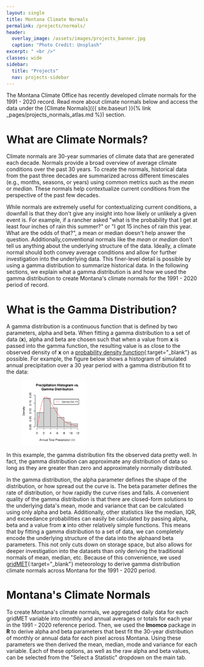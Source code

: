```yaml
---
layout: single
title: Montana Climate Normals
permalink: /projects/normals/
header:
  overlay_image: /assets/images/projects_banner.jpg
  caption: "Photo Credit: Unsplash"
excerpt: " <br />"
classes: wide
sidebar:
  title: "Projects"
  nav: projects-sidebar
---
```


The Montana Climate Office has recently developed climate normals for the 1991 - 2020 record. Read more about climate normals below and access the data under the [Climate Normals]({{ site.baseurl }}{% link _pages/projects_normals_atlas.md %}) section.

# What are Climate Normals?
Climate normals are 30-year summaries of climate data that are generated each decade. Normals provide a broad overview of average climate conditions over the past 30 years. To create the normals, historical data from the past three decades are summarized across different timescales (e.g., months, seasons, or years) using common metrics such as the *mean* or *median*. These normals help contextualize current conditions from the perspective of the past few decades.

While normals are extremely useful for contextualizing current conditions, a downfall is that they don't give any insight into how likely or unlikely a given event is. For example, if a rancher asked "what is the probability that I get at least four inches of rain this summer?" or "I got 15 inches of rain this year. What are the odds of that?", a mean or median doesn't help answer the question. Additionally,conventional normals like the *mean* or *median* don't tell us anything about the underlying structure of the data. Ideally, a climate normal should both convey average conditions and allow for further investigation into the underlying data. This finer-level detail is possible by using a gamma distribution to summarize historical data. In the following sections, we explain what a gamma distribution is and how we used the gamma distribution to create Montana's climate normals for the 1991 - 2020 period of record. 

# What is the Gamma Distribution?
A gamma distribution is a continuous function that is defined by two parameters, alpha and beta. When fitting a gamma distribution to a set of data (**x**), alpha and beta are chosen such that when a value from **x** is passed into the gamma function, the resulting value is as close to the observed density of **x** on a [probability density function](https://en.wikipedia.org/wiki/Probability_density_function){:target="_blank"} as possible. For example, the figure below shows a histogram of simulated annual precipitation over a 30 year period with a gamma distribution fit to the data: 
<figure>
  <img src="https://raw.githubusercontent.com/mt-climate-office/mt-normals/main/assets/ppt_example.png" alt="Gamma Example" style="width: 40%; align: center">
</figure>
In this example, the gamma distribution fits the observed data pretty well. In fact, the gamma distribution can approximate any distribution of data so long as they are greater than zero and approximately normally distributed.

In the gamma distribution, the alpha parameter defines the shape of the distribution, or how spread out the curve is. The beta parameter defines the rate of distribution, or how rapidly the curve rises and falls. A convenient quality of the gamma distribution is that there are closed-form solutions to the underlying data's mean, mode and variance that can be calculated using only alpha and beta. Additionally, other statistics like the median, IQR, and exceedance probabilities can easily be calculated by passing alpha, beta and a value from <b>x</b> into other relatively simple functions. This means that by fitting a gamma distribution to a set of data, we can completely encode the underlying structure of the data into the alphaand beta parameters. This not only cuts down on storage space, but also allows for deeper investigation into the datasets than only deriving the traditional normals of mean, median, etc. Because of this convenience, we used [gridMET](https://www.climatologylab.org/gridmet.html){:target="_blank"} meteorology to derive gamma distribution climate normals across Montana for the 1991 - 2020 period. 

# Montana's Climate Normals
To create Montana's climate normals, we aggregated daily data for each gridMET variable into monthly and annual averages or totals for each year in the 1991 - 2020 reference period. Then, we used the **lmomco** package in **R** to derive alpha and beta parameters that best fit the 30-year distribution of monthly or annual data for each pixel across Montana. Using these parameters we then derived the mean, median, mode and variance for each variable. Each of these options, as well as the raw alpha and beta values, can be selected from the "Select a Statistic" dropdown on the main tab. 
